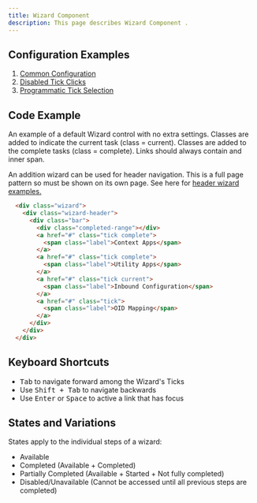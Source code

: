 ```yaml
---
title: Wizard Component
description: This page describes Wizard Component .
---
```


## Configuration Examples

1. [Common Configuration]( ../components/wizard/example-index)
2. [Disabled Tick Clicks]( ../components/wizard/example-in-page)
3. [Programmatic Tick Selection]( ../components/wizard/example-set-selected)

## Code Example

An example of a default Wizard control with no extra settings. Classes are added to indicate the current task (class = current). Classes are added to the complete tasks (class = complete). Links should always contain and inner span.

An addition wizard can be used for header navigation. This is a full page pattern so must be shown on its own page. See here for [header wizard examples.](http://usalvwsoho2:4000/controls/grid)

```html
  <div class="wizard">
    <div class="wizard-header">
      <div class="bar">
        <div class="completed-range"></div>
        <a href="#" class="tick complete">
          <span class="label">Context Apps</span>
        </a>
        <a href="#" class="tick complete">
          <span class="label">Utility Apps</span>
        </a>
        <a href="#" class="tick current">
          <span class="label">Inbound Configuration</span>
        </a>
        <a href="#" class="tick">
          <span class="label">OID Mapping</span>
        </a>
      </div>
    </div>
  </div>
```

## Keyboard Shortcuts

- <kbd>Tab</kbd> to navigate forward among the Wizard's Ticks
- Use <kbd>Shift + Tab</kbd>    to navigate backwards
- Use <kbd>Enter</kbd> or <kbd>Space</kbd>    to active a link that has focus

## States and Variations

States apply to the individual steps of a wizard:

-   Available
-   Completed (Available + Completed)
-   Partially Completed (Available + Started + Not fully completed)
-   Disabled/Unavailable (Cannot be accessed until all previous steps are completed)
